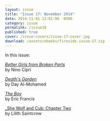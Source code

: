 ```yaml
---
layout: issue
title: "Issue 17: November 2014"
date: 2014-11-01 12:01:00 -0500
category: issue
permalink: /issue18
published: true
cover: /issue-covers/issue-17-cover.jpg
download: /assets/ebooks/fireside-issue-17.zip
---
```


In this issue:

[_Better Girls from Broken Parts_](/issue17/chapter/better-girls-from-broken-parts/)<br/>
by Nino Cipri

[_Death's Garden_](/issue17/chapter/deaths-garden/)<br/>
by Day Al-Mohamed

[_The Boy_](/issue17/chapter/the-boy/)<br/>
by Eric Francis

[_She Wolf and Cub: Chapter Two](/issue17/chapter/she-wolf-and-cub-chapter-two/)<br/>
by Lilith Saintcrow
